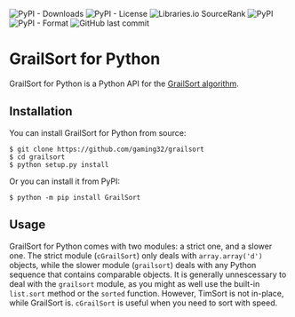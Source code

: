 ![PyPI - Downloads](https://img.shields.io/pypi/dm/GrailSort)
![PyPI - License](https://img.shields.io/pypi/l/GrailSort)
![Libraries.io SourceRank](https://img.shields.io/librariesio/sourcerank/pypi/GrailSort)
![PyPI](https://img.shields.io/pypi/v/GrailSort)
![PyPI - Format](https://img.shields.io/pypi/format/GrailSort)
![GitHub last commit](https://img.shields.io/github/last-commit/gaming32/grailsort)
<!-- ![PyPI - Status](https://img.shields.io/pypi/status/GrailSort) -->
<!-- ![Dependents (via libraries.io)](https://img.shields.io/librariesio/dependents/pypi/GrailSort) -->


# GrailSort for Python

GrailSort for Python is a Python API for the [GrailSort algorithm](https://github.com/Mrrl/GrailSort).

## Installation

You can install GrailSort for Python from source:
```shell
$ git clone https://github.com/gaming32/grailsort
$ cd grailsort
$ python setup.py install
```

Or you can install it from PyPI:
```shell
$ python -m pip install GrailSort
```

## Usage

GrailSort for Python comes with two modules: a strict one, and a slower one. The strict module (`cGrailSort`) only deals with `array.array('d')` objects, while the slower module (`grailsort`) deals with any Python sequence that contains comparable objects.
It is generally unnescessary to deal with the `grailsort` module, as you might as well use the built-in `list.sort` method or the `sorted` function. However, TimSort is not in-place, while GrailSort is. `cGrailSort` is useful when you need to sort with speed.
